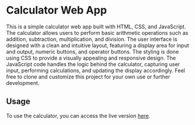 # Calculator Web App
This is a simple calculator web app built with HTML, CSS, and JavaScript. The calculator allows users to perform basic arithmetic operations such as addition, subtraction, multiplication, and division. The user interface is designed with a clean and intuitive layout, featuring a display area for input and output, numeric buttons, and operator buttons. The styling is done using CSS to provide a visually appealing and responsive design. The JavaScript code handles the logic behind the calculator, capturing user input, performing calculations, and updating the display accordingly. Feel free to clone and customize this project for your own use or further development.

## Usage

To use the calculator, you can access the live version <a href="https://grantgreenberg.github.io/calculator/" target="_blank">here</a>.
